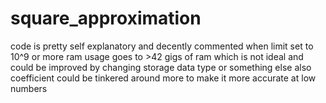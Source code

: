 # square_approximation
code is pretty self explanatory and decently commented
when limit set to 10^9 or more ram usage goes to >42 gigs of ram which is not ideal and could be improved by changing storage data type or something else
also coefficient could be tinkered around more to make it more accurate at low numbers
